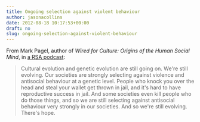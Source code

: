 ```yaml
---
title: Ongoing selection against violent behaviour
author: jasonacollins
date: 2012-08-18 10:17:53+00:00
draft: no
slug: ongoing-selection-against-violent-behaviour
---
```


From Mark Pagel, author of *Wired for Culture: Origins of the Human Social Mind*, in [a RSA podcast](http://www.thersa.org/events/audio-and-past-events/2012/wired-for-culture):

>Cultural evolution and genetic evolution are still going on. We're still evolving. Our societies are strongly selecting against violence and antisocial behaviour at a genetic level. People who knock you over the head and steal your wallet get thrown in jail, and it's hard to have reproductive success in jail. And some societies even kill people who do those things, and so we are still selecting against antisocial behaviour very strongly in our societies. And so we're still evolving. There's hope.
